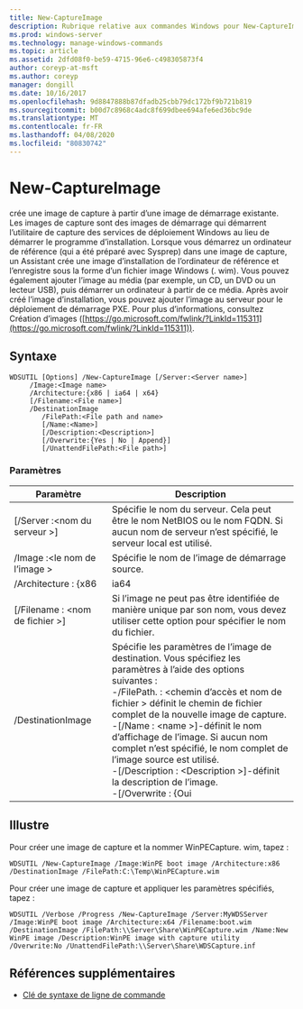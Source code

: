 ```yaml
---
title: New-CaptureImage
description: Rubrique relative aux commandes Windows pour New-CaptureImage, qui crée une image de capture à partir d’une image de démarrage existante.
ms.prod: windows-server
ms.technology: manage-windows-commands
ms.topic: article
ms.assetid: 2dfd08f0-be59-4715-96e6-c498305873f4
author: coreyp-at-msft
ms.author: coreyp
manager: dongill
ms.date: 10/16/2017
ms.openlocfilehash: 9d8847888b87dfadb25cbb79dc172bf9b721b819
ms.sourcegitcommit: b00d7c8968c4adc8f699dbee694afe6ed36bc9de
ms.translationtype: MT
ms.contentlocale: fr-FR
ms.lasthandoff: 04/08/2020
ms.locfileid: "80830742"
---
```

# <a name="new-captureimage"></a>New-CaptureImage

crée une image de capture à partir d’une image de démarrage existante. Les images de capture sont des images de démarrage qui démarrent l’utilitaire de capture des services de déploiement Windows au lieu de démarrer le programme d’installation. Lorsque vous démarrez un ordinateur de référence (qui a été préparé avec Sysprep) dans une image de capture, un Assistant crée une image d’installation de l’ordinateur de référence et l’enregistre sous la forme d’un fichier image Windows (. wim). Vous pouvez également ajouter l’image au média (par exemple, un CD, un DVD ou un lecteur USB), puis démarrer un ordinateur à partir de ce média. Après avoir créé l’image d’installation, vous pouvez ajouter l’image au serveur pour le déploiement de démarrage PXE. Pour plus d’informations, consultez Création d’images ([https://go.microsoft.com/fwlink/?LinkId=115311](https://go.microsoft.com/fwlink/?LinkId=115311)).

## <a name="syntax"></a>Syntaxe

```
WDSUTIL [Options] /New-CaptureImage [/Server:<Server name>]
     /Image:<Image name>
     /Architecture:{x86 | ia64 | x64}
     [/Filename:<File name>]
     /DestinationImage
        /FilePath:<File path and name>
        [/Name:<Name>]
        [/Description:<Description>]
        [/Overwrite:{Yes | No | Append}]
        [/UnattendFilePath:<File path>]
```

### <a name="parameters"></a>Paramètres

|        Paramètre         |                                                                                                                                                                                                                         Description                                                                                                                                                                                                                          |
|--------------------------|--------------------------------------------------------------------------------------------------------------------------------------------------------------------------------------------------------------------------------------------------------------------------------------------------------------------------------------------------------------------------------------------------------------------------------------------------------------|
| [/Server :\<nom du serveur >] |                                                                                                                                       Spécifie le nom du serveur. Cela peut être le nom NetBIOS ou le nom FQDN. Si aucun nom de serveur n’est spécifié, le serveur local est utilisé.                                                                                                                                        |
|   /Image :\<le nom de l’image >   |                                                                                                                                                                                                         Spécifie le nom de l’image de démarrage source.                                                                                                                                                                                                         |
|   /Architecture : {x86    |                                                                                                                                                                                                                             ia64                                                                                                                                                                                                                             |
| [/Filename : \<nom de fichier >] |                                                                                                                                                                            Si l’image ne peut pas être identifiée de manière unique par son nom, vous devez utiliser cette option pour spécifier le nom du fichier.                                                                                                                                                                            |
|    /DestinationImage     | Spécifie les paramètres de l’image de destination. Vous spécifiez les paramètres à l’aide des options suivantes :</br>-/FilePath. : \<chemin d’accès et nom de fichier > définit le chemin de fichier complet de la nouvelle image de capture.</br>-[/Name : \<name >]-définit le nom d’affichage de l’image. Si aucun nom complet n’est spécifié, le nom complet de l’image source est utilisé.</br>-[/Description : \<Description >]-définit la description de l’image.</br>-[/Overwrite : {Oui |

## <a name="examples"></a><a name=BKMK_examples></a>Illustre

Pour créer une image de capture et la nommer WinPECapture. wim, tapez :
```
WDSUTIL /New-CaptureImage /Image:WinPE boot image /Architecture:x86 /DestinationImage /FilePath:C:\Temp\WinPECapture.wim
```
Pour créer une image de capture et appliquer les paramètres spécifiés, tapez :
```
WDSUTIL /Verbose /Progress /New-CaptureImage /Server:MyWDSServer /Image:WinPE boot image /Architecture:x64 /Filename:boot.wim 
/DestinationImage /FilePath:\\Server\Share\WinPECapture.wim /Name:New WinPE image /Description:WinPE image with capture utility /Overwrite:No /UnattendFilePath:\\Server\Share\WDSCapture.inf
```

## <a name="additional-references"></a>Références supplémentaires

- [Clé de syntaxe de ligne de commande](command-line-syntax-key.md)